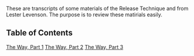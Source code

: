 These are transcripts of some materials of the Release Technique and from Lester Levenson. The purpose is to review these matirials easily.

## Table of Contents

[The Way, Part 1](The%20Way,%20Part%201.md)
[The Way, Part 2](The%20Way,%20Part%202.md)
[The Way, Part 3](The%20Way,%20Part%203.md)